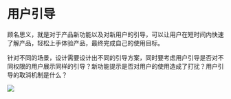 # 用户引导

顾名思义，就是对于产品新功能以及对新用户的引导，可以让用户在短时间内快速了解产品，轻松上手体验产品，最终完成自己的使用目标。

针对不同的场景，设计需要设计出不同的引导方案，同时要考虑用户引导是否对不同权限的用户展示同样的引导？新功能提示是否对用户的使用造成了打扰？用户引导的取消机制是什么？

![](https://qhdtc.oss-cn-chengdu.aliyuncs.com/obsidian/uisdc-lg-20200508-18.jpg)
